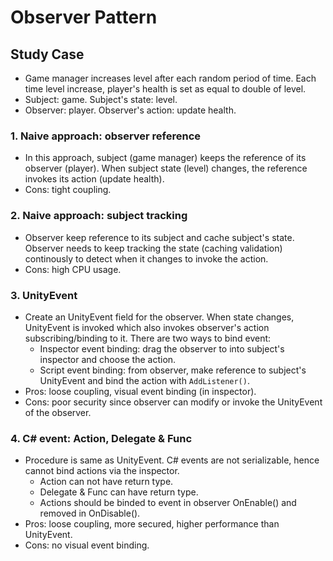 # Observer Pattern
## Study Case
+ Game manager increases level after each random period of time. Each time level increase, player's health is set as equal to double of level.
+ Subject: game. Subject's state: level. 
+ Observer: player. Observer's action: update health.

### 1. Naive approach: observer reference
+ In this approach, subject (game manager) keeps the reference of its observer (player). When subject state (level) changes, the reference invokes its action (update health).
+ Cons: tight coupling.

### 2. Naive approach: subject tracking
+ Observer keep reference to its subject and cache subject's state. Observer needs to keep tracking the state (caching validation) continously to detect when it changes to invoke the action.
+ Cons: high CPU usage.

### 3. UnityEvent
+ Create an UnityEvent field for the observer. When state changes, UnityEvent is invoked which also invokes observer's action subscribing/binding to it. There are two ways to bind event:
  + Inspector event binding: drag the observer to into subject's inspector and choose the action.
  + Script event binding: from observer, make reference to subject's UnityEvent and bind the action with ```AddListener()```.
+ Pros: loose coupling, visual event binding (in inspector).
+ Cons: poor security since observer can modify or invoke the UnityEvent of the observer.

### 4. C# event: Action, Delegate & Func
+ Procedure is same as UnityEvent. C# events are not serializable, hence cannot bind actions via the inspector.
  + Action can not have return type.
  + Delegate & Func can have return type.
  + Actions should be binded to event in observer OnEnable() and removed in OnDisable().
+ Pros: loose coupling, more secured, higher performance than UnityEvent.
+ Cons: no visual event binding.
